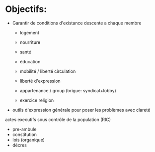  
 
Objectifs: 
==========
 
 - Garantir de conditions d'existance descente a chaque membre 
   
    - logement
    - nourriture
    - santé
    - éducation
    - mobilité / liberté circulation 
      
    - liberté d'expression
    - appartenance / group (brigue: syndicat+lobby)
    - exercice religion
 
    
 
 - outils d'expression générale pour poser les problèmes avec clareté

 actes executifs sous contrôle de la population (RIC)
 
  - pre-ambule
  - constitution
  - lois (organique)
  - décres
